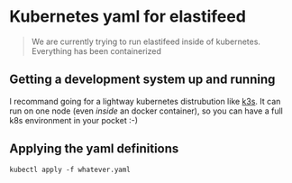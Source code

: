# Kubernetes yaml for elastifeed
> We are currently trying to run elastifeed inside of kubernetes. Everything has been containerized

## Getting a development system up and running
I recommand going for a lightway kubernetes distrubution like [k3s](https://k3s.io/). It can run on one node (even *inside* an docker container), so you can have a full k8s environment in your pocket :-)

## Applying the yaml definitions
`kubectl apply -f whatever.yaml`
